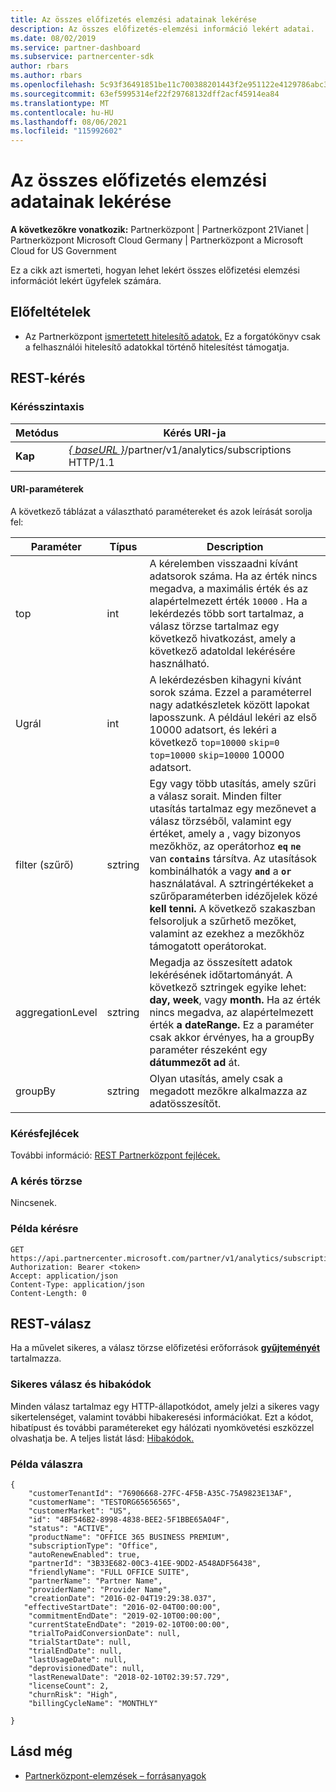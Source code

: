 ```yaml
---
title: Az összes előfizetés elemzési adatainak lekérése
description: Az összes előfizetés-elemzési információ lekért adatai.
ms.date: 08/02/2019
ms.service: partner-dashboard
ms.subservice: partnercenter-sdk
author: rbars
ms.author: rbars
ms.openlocfilehash: 5c93f36491851be11c700388201443f2e951122e4129786abc3e064091605b8d
ms.sourcegitcommit: 63ef5995314ef22f29768132dff2acf45914ea84
ms.translationtype: MT
ms.contentlocale: hu-HU
ms.lasthandoff: 08/06/2021
ms.locfileid: "115992602"
---
```

# <a name="get-all-subscription-analytics-information"></a>Az összes előfizetés elemzési adatainak lekérése

**A következőkre vonatkozik:** Partnerközpont | Partnerközpont 21Vianet | Partnerközpont Microsoft Cloud Germany | Partnerközpont a Microsoft Cloud for US Government

Ez a cikk azt ismerteti, hogyan lehet lekért összes előfizetési elemzési információt lekért ügyfelek számára.

## <a name="prerequisites"></a>Előfeltételek

- Az Partnerközpont [ismertetett hitelesítő adatok.](partner-center-authentication.md) Ez a forgatókönyv csak a felhasználói hitelesítő adatokkal történő hitelesítést támogatja.

## <a name="rest-request"></a>REST-kérés

### <a name="request-syntax"></a>Kérésszintaxis

| Metódus | Kérés URI-ja |
|--------|-------------|
| **Kap** | [*\{ baseURL \}*](partner-center-rest-urls.md)/partner/v1/analytics/subscriptions HTTP/1.1 |

#### <a name="uri-parameters"></a>URI-paraméterek

A következő táblázat a választható paramétereket és azok leírását sorolja fel:

| Paraméter | Típus |  Description |
|-----------|------|--------------|
| top | int | A kérelemben visszaadni kívánt adatsorok száma. Ha az érték nincs megadva, a maximális érték és az alapértelmezett érték `10000` . Ha a lekérdezés több sort tartalmaz, a válasz törzse tartalmaz egy következő hivatkozást, amely a következő adatoldal lekérésére használható. |
| Ugrál | int | A lekérdezésben kihagyni kívánt sorok száma. Ezzel a paraméterrel nagy adatkészletek között lapokat laposszunk. A például lekéri az első 10000 adatsort, és lekéri a következő `top=10000` `skip=0` `top=10000` `skip=10000` 10000 adatsort. |
| filter (szűrő) | sztring | Egy vagy több utasítás, amely szűri a válasz sorait. Minden filter utasítás tartalmaz egy mezőnevet a válasz törzséből, valamint egy értéket, amely a , vagy bizonyos mezőkhöz, az operátorhoz **`eq`** **`ne`** van **`contains`** társítva. Az utasítások kombinálhatók a vagy **`and`** a **`or`** használatával. A sztringértékeket a szűrőparaméterben idézőjelek közé **kell tenni.** A következő szakaszban felsoroljuk a szűrhető mezőket, valamint az ezekhez a mezőkhöz támogatott operátorokat. |
| aggregationLevel | sztring | Megadja az összesített adatok lekérésének időtartományát. A következő sztringek egyike lehet: **day,** **week**, vagy **month.** Ha az érték nincs megadva, az alapértelmezett érték **a dateRange.** Ez a paraméter csak akkor érvényes, ha a groupBy paraméter részeként egy **dátummezőt ad** át. |
| groupBy | sztring | Olyan utasítás, amely csak a megadott mezőkre alkalmazza az adatösszesítőt. |

### <a name="request-headers"></a>Kérésfejlécek

További információ: [REST Partnerközpont fejlécek.](headers.md)

### <a name="request-body"></a>A kérés törzse

Nincsenek.

### <a name="request-example"></a>Példa kérésre

```http
GET https://api.partnercenter.microsoft.com/partner/v1/analytics/subscriptions
Authorization: Bearer <token>
Accept: application/json
Content-Type: application/json
Content-Length: 0
```

## <a name="rest-response"></a>REST-válasz

Ha a művelet sikeres, a válasz törzse előfizetési erőforrások [**gyűjteményét**](partner-center-analytics-resources.md#subscription-resource) tartalmazza.

### <a name="response-success-and-error-codes"></a>Sikeres válasz és hibakódok

Minden válasz tartalmaz egy HTTP-állapotkódot, amely jelzi a sikeres vagy sikertelenséget, valamint további hibakeresési információkat. Ezt a kódot, hibatípust és további paramétereket egy hálózati nyomkövetési eszközzel olvashatja be. A teljes listát lásd: [Hibakódok.](error-codes.md)

### <a name="response-example"></a>Példa válaszra

```http
{
    "customerTenantId": "76906668-27FC-4F5B-A35C-75A9823E13AF",
    "customerName": "TESTORG65656565",
    "customerMarket": "US",
    "id": "4BF546B2-8998-4838-BEE2-5F1BBE65A04F",
    "status": "ACTIVE",
    "productName": "OFFICE 365 BUSINESS PREMIUM",
    "subscriptionType": "Office",
    "autoRenewEnabled": true,
    "partnerId": "3B33E682-00C3-41EE-9DD2-A548ADF56438",
    "friendlyName": "FULL OFFICE SUITE",
    "partnerName": "Partner Name",
    "providerName": "Provider Name",
    "creationDate": "2016-02-04T19:29:38.037",
   "effectiveStartDate": "2016-02-04T00:00:00",
    "commitmentEndDate": "2019-02-10T00:00:00",
    "currentStateEndDate": "2019-02-10T00:00:00",
    "trialToPaidConversionDate": null,
    "trialStartDate": null,
    "trialEndDate": null,
    "lastUsageDate": null,
    "deprovisionedDate": null,
    "lastRenewalDate": "2018-02-10T02:39:57.729",
    "licenseCount": 2,
    "churnRisk": "High",
    "billingCycleName": "MONTHLY"

}
```

## <a name="see-also"></a>Lásd még

- [Partnerközpont-elemzések – forrásanyagok](partner-center-analytics-resources.md)
